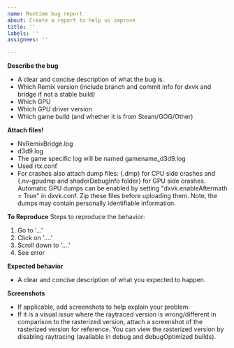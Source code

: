 ```yaml
---
name: Runtime bug report
about: Create a report to help us improve
title: ''
labels: ''
assignees: ''

---
```


**Describe the bug**
- A clear and concise description of what the bug is.
- Which Remix version (include branch and commit info for dxvk and bridge if not a stable build)
- Which GPU
- Which GPU driver version
- Which game build (and whether it is from Steam/GOG/Other)

**Attach files!**
- NvRemixBridge.log
- d3d9.log
- The game specific log will be named gamename_d3d9.log
- Used rtx.conf
- For crashes also attach dump files: {.dmp} for CPU side crashes and {.nv-gpudmp and shaderDebugInfo folder} for GPU side crashes. Automatic GPU dumps can be enabled by setting "dxvk.enableAftermath = True" in dxvk.conf. Zip these files before uploading them.
  Note, the dumps may contain personally identifiable information.

**To Reproduce**
Steps to reproduce the behavior:
1. Go to '...'
2. Click on '....'
3. Scroll down to '....'
4. See error

**Expected behavior**
- A clear and concise description of what you expected to happen.

**Screenshots**
- If applicable, add screenshots to help explain your problem.
- If it is a visual issue where the raytraced version is wrong/different in comparison to the rasterized version, attach a screenshot of the rasterized version for reference. You can view the rasterized version by disabling raytracing (available in debug and debugOptimized builds).
